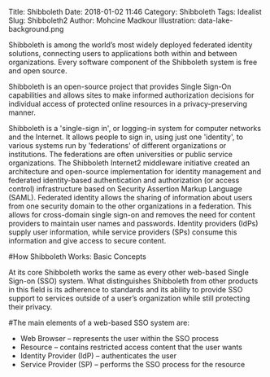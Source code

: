 Title: Shibboleth
Date: 2018-01-02 11:46
Category: Shibboleth
Tags: Idealist
Slug: Shibboleth2
Author: Mohcine Madkour
Illustration: data-lake-background.png


Shibboleth is among the world’s most widely deployed federated identity solutions, connecting users to applications both within and between organizations. Every software component of the Shibboleth system is free and open source.

Shibboleth is an open-source project that provides Single Sign-On capabilities and allows sites to make informed authorization decisions for individual access of protected online resources in a privacy-preserving manner.

Shibboleth is a 'single-sign in', or logging-in system for computer networks and the Internet. It allows people to sign in, using just one 'identity', to various systems run by 'federations' of different organizations or institutions. The federations are often universities or public service organizations. The Shibboleth Internet2 middleware initiative created an architecture and open-source implementation for identity management and federated identity-based authentication and authorization (or access control) infrastructure based on Security Assertion Markup Language (SAML). Federated identity allows the sharing of information about users from one security domain to the other organizations in a federation. This allows for cross-domain single sign-on and removes the need for content providers to maintain user names and passwords. Identity providers (IdPs) supply user information, while service providers (SPs) consume this information and give access to secure content. 

#How Shibboleth Works: Basic Concepts

At its core Shibboleth works the same as every other web-based Single Sign-on (SSO) system. What distinguishes Shibboleth from other products in this field is its adherence to standards and its ability to provide SSO support to services outside of a user’s organization while still protecting their privacy.

#The main elements of a web-based SSO system are:

- Web Browser – represents the user within the SSO process
- Resource – contains restricted access content that the user wants
- Identity Provider (IdP) – authenticates the user
- Service Provider (SP) – performs the SSO process for the resource
